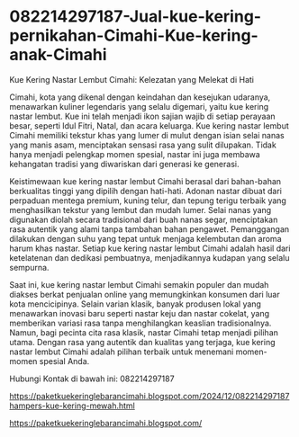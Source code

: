 # 082214297187-Jual-kue-kering-pernikahan-Cimahi-Kue-kering-anak-Cimahi
Kue Kering Nastar Lembut Cimahi: Kelezatan yang Melekat di Hati

Cimahi, kota yang dikenal dengan keindahan dan kesejukan udaranya, menawarkan kuliner legendaris yang selalu digemari, yaitu kue kering nastar lembut. Kue ini telah menjadi ikon sajian wajib di setiap perayaan besar, seperti Idul Fitri, Natal, dan acara keluarga. Kue kering nastar lembut Cimahi memiliki tekstur khas yang lumer di mulut dengan isian selai nanas yang manis asam, menciptakan sensasi rasa yang sulit dilupakan. Tidak hanya menjadi pelengkap momen spesial, nastar ini juga membawa kehangatan tradisi yang diwariskan dari generasi ke generasi.  

Keistimewaan kue kering nastar lembut Cimahi berasal dari bahan-bahan berkualitas tinggi yang dipilih dengan hati-hati. Adonan nastar dibuat dari perpaduan mentega premium, kuning telur, dan tepung terigu terbaik yang menghasilkan tekstur yang lembut dan mudah lumer. Selai nanas yang digunakan diolah secara tradisional dari buah nanas segar, menciptakan rasa autentik yang alami tanpa tambahan bahan pengawet. Pemanggangan dilakukan dengan suhu yang tepat untuk menjaga kelembutan dan aroma harum khas nastar. Setiap kue kering nastar lembut Cimahi adalah hasil dari ketelatenan dan dedikasi pembuatnya, menjadikannya kudapan yang selalu sempurna.  

Saat ini, kue kering nastar lembut Cimahi semakin populer dan mudah diakses berkat penjualan online yang memungkinkan konsumen dari luar kota mencicipinya. Selain varian klasik, banyak produsen lokal yang menawarkan inovasi baru seperti nastar keju dan nastar cokelat, yang memberikan variasi rasa tanpa menghilangkan keaslian tradisionalnya. Namun, bagi pecinta cita rasa klasik, nastar Cimahi tetap menjadi pilihan utama. Dengan rasa yang autentik dan kualitas yang terjaga, kue kering nastar lembut Cimahi adalah pilihan terbaik untuk menemani momen-momen spesial Anda.  

Hubungi Kontak di bawah ini:
082214297187


https://paketkuekeringlebarancimahi.blogspot.com/2024/12/082214297187hampers-kue-kering-mewah.html



https://paketkuekeringlebarancimahi.blogspot.com/
